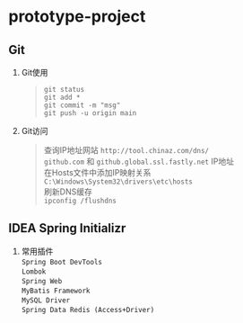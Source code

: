 # prototype-project

## Git

1. Git使用  
   > `git status`  
   > `git add *`  
   > `git commit -m "msg"`  
   > `git push -u origin main`  

2. Git访问  
   > 查询IP地址网站 `http://tool.chinaz.com/dns/`  
   > `github.com` 和 `github.global.ssl.fastly.net` IP地址  
   > 在Hosts文件中添加IP映射关系  
   > `C:\Windows\System32\drivers\etc\hosts`  
   > 刷新DNS缓存  
   > `ipconfig /flushdns`  

## IDEA Spring Initializr

1. 常用插件  
   `Spring Boot DevTools`  
   `Lombok`  
   `Spring Web`  
   `MyBatis Framework`  
   `MySQL Driver`  
   `Spring Data Redis (Access+Driver)`  
































